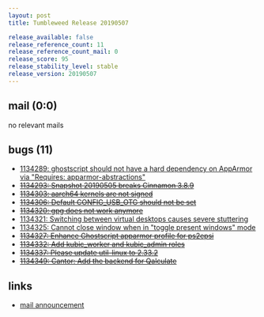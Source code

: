 ```yaml
---
layout: post
title: Tumbleweed Release 20190507

release_available: false
release_reference_count: 11
release_reference_count_mail: 0
release_score: 95
release_stability_level: stable
release_version: 20190507
---
```


## mail (0:0)

no relevant mails

## bugs (11)

<!--more-->

- [1134289: ghostscript should not have a hard dependency on AppArmor via "Requires: apparmor-abstractions"](https://bugzilla.opensuse.org/show_bug.cgi?id=1134289)
- ~~[1134293: Snapshot 20190505 breaks Cinnamon 3.8.9](https://bugzilla.opensuse.org/show_bug.cgi?id=1134293)~~
- ~~[1134303: aarch64 kernels are not signed](https://bugzilla.opensuse.org/show_bug.cgi?id=1134303)~~
- ~~[1134306: Default CONFIG_USB_OTG should not be set](https://bugzilla.opensuse.org/show_bug.cgi?id=1134306)~~
- ~~[1134320: gpg does not work anymore](https://bugzilla.opensuse.org/show_bug.cgi?id=1134320)~~
- [1134321: Switching between virtual desktops causes severe stuttering](https://bugzilla.opensuse.org/show_bug.cgi?id=1134321)
- [1134325: Cannot close window when in "toggle present windows" mode](https://bugzilla.opensuse.org/show_bug.cgi?id=1134325)
- ~~[1134327: Enhance Ghostscript apparmor profile for ps2epsi](https://bugzilla.opensuse.org/show_bug.cgi?id=1134327)~~
- ~~[1134332: Add kubic_worker and kubic_admin roles](https://bugzilla.opensuse.org/show_bug.cgi?id=1134332)~~
- ~~[1134337: Please update util-linux to 2.33.2](https://bugzilla.opensuse.org/show_bug.cgi?id=1134337)~~
- ~~[1134349: Cantor: Add the backend for Qalculate](https://bugzilla.opensuse.org/show_bug.cgi?id=1134349)~~



## links

- [mail announcement](https://lists.opensuse.org/opensuse-factory/2019-05/msg00088.html)
